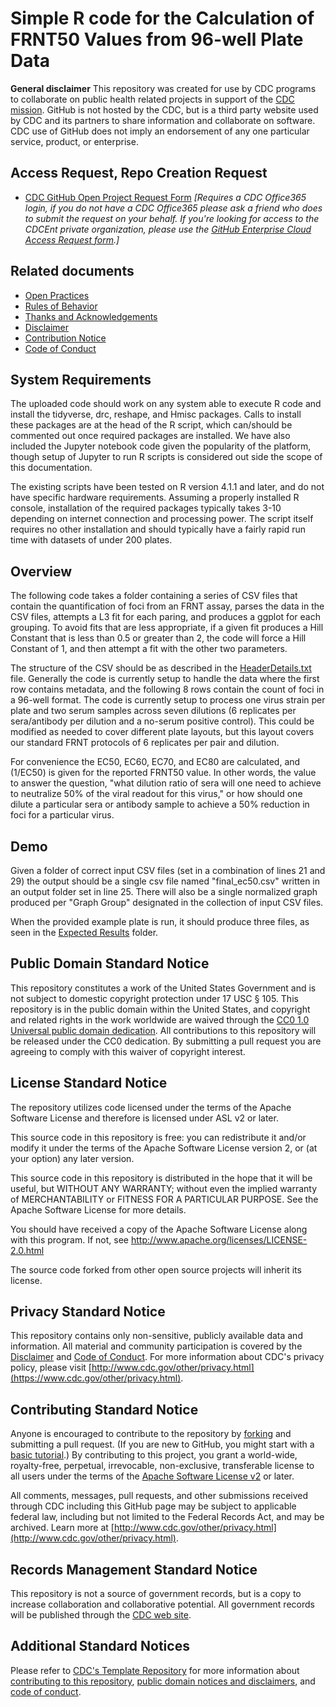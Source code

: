 # Simple R code for the Calculation of FRNT50 Values from 96-well Plate Data

**General disclaimer** This repository was created for use by CDC programs to collaborate on public health related projects in support of the [CDC mission](https://www.cdc.gov/about/organization/mission.htm).  GitHub is not hosted by the CDC, but is a third party website used by CDC and its partners to share information and collaborate on software. CDC use of GitHub does not imply an endorsement of any one particular service, product, or enterprise. 

## Access Request, Repo Creation Request

* [CDC GitHub Open Project Request Form](https://forms.office.com/Pages/ResponsePage.aspx?id=aQjnnNtg_USr6NJ2cHf8j44WSiOI6uNOvdWse4I-C2NUNk43NzMwODJTRzA4NFpCUk1RRU83RTFNVi4u) _[Requires a CDC Office365 login, if you do not have a CDC Office365 please ask a friend who does to submit the request on your behalf. If you're looking for access to the CDCEnt private organization, please use the [GitHub Enterprise Cloud Access Request form](https://forms.office.com/Pages/ResponsePage.aspx?id=aQjnnNtg_USr6NJ2cHf8j44WSiOI6uNOvdWse4I-C2NUQjVJVDlKS1c0SlhQSUxLNVBaOEZCNUczVS4u).]_

## Related documents

* [Open Practices](open_practices.md)
* [Rules of Behavior](rules_of_behavior.md)
* [Thanks and Acknowledgements](thanks.md)
* [Disclaimer](DISCLAIMER.md)
* [Contribution Notice](CONTRIBUTING.md)
* [Code of Conduct](code-of-conduct.md)

## System Requirements

The uploaded code should work on any system able to execute R code and install the tidyverse, drc, reshape, and Hmisc packages.  Calls to install these packages are at the head of the R script, which can/should be commented out once required packages are installed.  We have also included the Jupyter notebook code given the popularity of the platform, though setup of Jupyter to run R scripts is considered out side the scope of this documentation.

The existing scripts have been tested on R version 4.1.1 and later, and do not have specific hardware requirements.  Assuming a properly installed R console, installation of the required packages typically takes 3-10 depending on internet connection and processing power.  The script itself requires no other installation and should typically have a fairly rapid run time with datasets of under 200 plates.


## Overview

The following code takes a folder containing a series of CSV files that contain the quantification of foci from an FRNT assay, parses the data in the CSV files, attempts a L3 fit for each paring, and produces a ggplot for each grouping.  To avoid fits that are less appropriate, if a given fit produces a Hill Constant that is less than 0.5 or greater than 2, the code will force a Hill Constant of 1, and then attempt a fit with the other two parameters.

The structure of the CSV should be as described in the [HeaderDetails.txt](./Examples/HeaderDetails.txt) file.  Generally the code is currently setup to handle the data where the first row contains metadata, and the following 8 rows contain the count of foci in a 96-well format.  The code is currently setup to process one virus strain per plate and two serum samples across seven dilutions (6 replicates per sera/antibody per dilution and a no-serum positive control).  This could be modified as needed to cover different plate layouts, but this layout covers our standard FRNT protocols of 6 replicates per pair and dilution.

For convenience the EC50, EC60, EC70, and EC80 are calculated, and (1/EC50) is given for the reported FRNT50 value.  In other words, the value to answer the question, "what dilution ratio of sera will one need to achieve to neutralize 50% of the viral readout for this virus," or how should one dilute a particular sera or antibody sample to achieve a 50% reduction in foci for a particular virus.


## Demo

Given a folder of correct input CSV files (set in a combination of lines 21 and 29) the output should be a single csv file named "final_ec50.csv" written in an output folder set in line 25.  There will also be a single normalized graph produced per "Graph Group" designated in the collection of input CSV files.  

When the provided example plate is run, it should produce three files, as seen in the <a href="https://github.com/CDCgov/SARS-CoV-2_FRNTcalculations/tree/master/Examples/Expected%20Results">Expected Results</a> folder.


## Public Domain Standard Notice
This repository constitutes a work of the United States Government and is not
subject to domestic copyright protection under 17 USC § 105. This repository is in
the public domain within the United States, and copyright and related rights in
the work worldwide are waived through the [CC0 1.0 Universal public domain dedication](https://creativecommons.org/publicdomain/zero/1.0/).
All contributions to this repository will be released under the CC0 dedication. By
submitting a pull request you are agreeing to comply with this waiver of
copyright interest.

## License Standard Notice
The repository utilizes code licensed under the terms of the Apache Software
License and therefore is licensed under ASL v2 or later.

This source code in this repository is free: you can redistribute it and/or modify it under
the terms of the Apache Software License version 2, or (at your option) any
later version.

This source code in this repository is distributed in the hope that it will be useful, but WITHOUT ANY
WARRANTY; without even the implied warranty of MERCHANTABILITY or FITNESS FOR A
PARTICULAR PURPOSE. See the Apache Software License for more details.

You should have received a copy of the Apache Software License along with this
program. If not, see http://www.apache.org/licenses/LICENSE-2.0.html

The source code forked from other open source projects will inherit its license.

## Privacy Standard Notice
This repository contains only non-sensitive, publicly available data and
information. All material and community participation is covered by the
[Disclaimer](https://github.com/CDCgov/template/blob/master/DISCLAIMER.md)
and [Code of Conduct](https://github.com/CDCgov/template/blob/master/code-of-conduct.md).
For more information about CDC's privacy policy, please visit [http://www.cdc.gov/other/privacy.html](https://www.cdc.gov/other/privacy.html).

## Contributing Standard Notice
Anyone is encouraged to contribute to the repository by [forking](https://help.github.com/articles/fork-a-repo)
and submitting a pull request. (If you are new to GitHub, you might start with a
[basic tutorial](https://help.github.com/articles/set-up-git).) By contributing
to this project, you grant a world-wide, royalty-free, perpetual, irrevocable,
non-exclusive, transferable license to all users under the terms of the
[Apache Software License v2](http://www.apache.org/licenses/LICENSE-2.0.html) or
later.

All comments, messages, pull requests, and other submissions received through
CDC including this GitHub page may be subject to applicable federal law, including but not limited to the Federal Records Act, and may be archived. Learn more at [http://www.cdc.gov/other/privacy.html](http://www.cdc.gov/other/privacy.html).

## Records Management Standard Notice
This repository is not a source of government records, but is a copy to increase
collaboration and collaborative potential. All government records will be
published through the [CDC web site](http://www.cdc.gov).

## Additional Standard Notices
Please refer to [CDC's Template Repository](https://github.com/CDCgov/template)
for more information about [contributing to this repository](https://github.com/CDCgov/template/blob/master/CONTRIBUTING.md),
[public domain notices and disclaimers](https://github.com/CDCgov/template/blob/master/DISCLAIMER.md),
and [code of conduct](https://github.com/CDCgov/template/blob/master/code-of-conduct.md).
